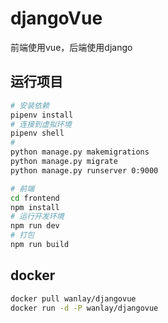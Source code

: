 # djangoVue
前端使用vue，后端使用django


## 运行项目
```sh
# 安装依赖
pipenv install
# 连接到虚拟环境
pipenv shell
# 
python manage.py makemigrations
python manage.py migrate
python manage.py runserver 0:9000

# 前端
cd frontend
npm install
# 运行开发环境
npm run dev
# 打包
npm run build
```

## docker
```sh
docker pull wanlay/djangovue
docker run -d -P wanlay/djangovue
```
